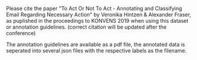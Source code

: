 Please cite the paper "To Act Or Not To Act - Annotating and Classifying Email Regarding Necessary Action" by Veronika Hintzen & Alexander Fraser, as puplished in the proceedings to KONVENS 2019 when using this dataset or annotation guidelines. (correct citation will be updated after the conference)

The annotation guidelines are available as a pdf file, the annotated data is seperated into several json files with the respective labels as the filename.